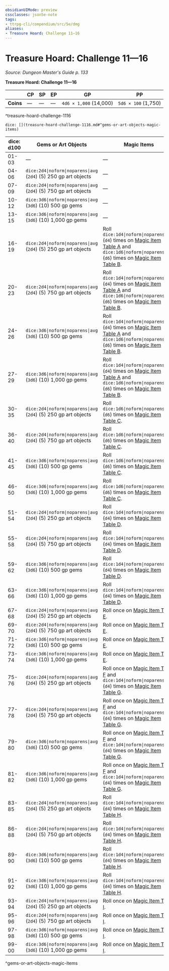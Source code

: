 ```yaml
---
obsidianUIMode: preview
cssclasses: json5e-note
tags:
- ttrpg-cli/compendium/src/5e/dmg
aliases:
- Treasure Hoard: Challenge 11—16
---
```

# Treasure Hoard: Challenge 11—16
*Source: Dungeon Master's Guide p. 133* 

**Treasure Hoard: Challenge 11—16**

|  | CP | SP | EP | GP | PP |
|--|----|----|----|----|----|
| **Coins** | — | — | — | `4d6 × 1,000` (14,000) | `5d6 × 100` (1,750) |
^treasure-hoard-challenge-1116

`dice: [](treasure-hoard-challenge-1116.md#^gems-or-art-objects-magic-items)`

| dice: d100 | Gems or Art Objects | Magic Items |
|------------|---------------------|-------------|
| 01-03 | — | — |
| 04-06 | `dice:2d4\|noform\|noparens\|avg` (`2d4`) (5) 250 gp art objects | — |
| 07-09 | `dice:2d4\|noform\|noparens\|avg` (`2d4`) (5) 750 gp art objects | — |
| 10-12 | `dice:3d6\|noform\|noparens\|avg` (`3d6`) (10) 500 gp gems | — |
| 13-15 | `dice:3d6\|noform\|noparens\|avg` (`3d6`) (10) 1,000 gp gems | — |
| 16-19 | `dice:2d4\|noform\|noparens\|avg` (`2d4`) (5) 250 gp art objects | Roll `dice:1d4\|noform\|noparens\|avg` (`d4`) times on [Magic Item Table A](/3-Mechanics/CLI/tables/magic-item-table-a.md) and `dice:1d6\|noform\|noparens\|avg` (`d6`) times on [Magic Item Table B](/3-Mechanics/CLI/tables/magic-item-table-b.md). |
| 20-23 | `dice:2d4\|noform\|noparens\|avg` (`2d4`) (5) 750 gp art objects | Roll `dice:1d4\|noform\|noparens\|avg` (`d4`) times on [Magic Item Table A](/3-Mechanics/CLI/tables/magic-item-table-a.md) and `dice:1d6\|noform\|noparens\|avg` (`d6`) times on [Magic Item Table B](/3-Mechanics/CLI/tables/magic-item-table-b.md). |
| 24-26 | `dice:3d6\|noform\|noparens\|avg` (`3d6`) (10) 500 gp gems | Roll `dice:1d4\|noform\|noparens\|avg` (`d4`) times on [Magic Item Table A](/3-Mechanics/CLI/tables/magic-item-table-a.md) and `dice:1d6\|noform\|noparens\|avg` (`d6`) times on [Magic Item Table B](/3-Mechanics/CLI/tables/magic-item-table-b.md). |
| 27-29 | `dice:3d6\|noform\|noparens\|avg` (`3d6`) (10) 1,000 gp gems | Roll `dice:1d4\|noform\|noparens\|avg` (`d4`) times on [Magic Item Table A](/3-Mechanics/CLI/tables/magic-item-table-a.md) and `dice:1d6\|noform\|noparens\|avg` (`d6`) times on [Magic Item Table B](/3-Mechanics/CLI/tables/magic-item-table-b.md). |
| 30-35 | `dice:2d4\|noform\|noparens\|avg` (`2d4`) (5) 250 gp art objects | Roll `dice:1d6\|noform\|noparens\|avg` (`d6`) times on [Magic Item Table C](/3-Mechanics/CLI/tables/magic-item-table-c.md). |
| 36-40 | `dice:2d4\|noform\|noparens\|avg` (`2d4`) (5) 750 gp art objects | Roll `dice:1d6\|noform\|noparens\|avg` (`d6`) times on [Magic Item Table C](/3-Mechanics/CLI/tables/magic-item-table-c.md). |
| 41-45 | `dice:3d6\|noform\|noparens\|avg` (`3d6`) (10) 500 gp gems | Roll `dice:1d6\|noform\|noparens\|avg` (`d6`) times on [Magic Item Table C](/3-Mechanics/CLI/tables/magic-item-table-c.md). |
| 46-50 | `dice:3d6\|noform\|noparens\|avg` (`3d6`) (10) 1,000 gp gems | Roll `dice:1d6\|noform\|noparens\|avg` (`d6`) times on [Magic Item Table C](/3-Mechanics/CLI/tables/magic-item-table-c.md). |
| 51-54 | `dice:2d4\|noform\|noparens\|avg` (`2d4`) (5) 250 gp art objects | Roll `dice:1d4\|noform\|noparens\|avg` (`d4`) times on [Magic Item Table D](/3-Mechanics/CLI/tables/magic-item-table-d.md). |
| 55-58 | `dice:2d4\|noform\|noparens\|avg` (`2d4`) (5) 750 gp art objects | Roll `dice:1d4\|noform\|noparens\|avg` (`d4`) times on [Magic Item Table D](/3-Mechanics/CLI/tables/magic-item-table-d.md). |
| 59-62 | `dice:3d6\|noform\|noparens\|avg` (`3d6`) (10) 500 gp gems | Roll `dice:1d4\|noform\|noparens\|avg` (`d4`) times on [Magic Item Table D](/3-Mechanics/CLI/tables/magic-item-table-d.md). |
| 63-66 | `dice:3d6\|noform\|noparens\|avg` (`3d6`) (10) 1,000 gp gems | Roll `dice:1d4\|noform\|noparens\|avg` (`d4`) times on [Magic Item Table D](/3-Mechanics/CLI/tables/magic-item-table-d.md). |
| 67-68 | `dice:2d4\|noform\|noparens\|avg` (`2d4`) (5) 250 gp art objects | Roll once on [Magic Item Table E](/3-Mechanics/CLI/tables/magic-item-table-e.md). |
| 69-70 | `dice:2d4\|noform\|noparens\|avg` (`2d4`) (5) 750 gp art objects | Roll once on [Magic Item Table E](/3-Mechanics/CLI/tables/magic-item-table-e.md). |
| 71-72 | `dice:3d6\|noform\|noparens\|avg` (`3d6`) (10) 500 gp gems | Roll once on [Magic Item Table E](/3-Mechanics/CLI/tables/magic-item-table-e.md). |
| 73-74 | `dice:3d6\|noform\|noparens\|avg` (`3d6`) (10) 1,000 gp gems | Roll once on [Magic Item Table E](/3-Mechanics/CLI/tables/magic-item-table-e.md). |
| 75-76 | `dice:2d4\|noform\|noparens\|avg` (`2d4`) (5) 250 gp art objects | Roll once on [Magic Item Table F](/3-Mechanics/CLI/tables/magic-item-table-f.md) and `dice:1d4\|noform\|noparens\|avg` (`d4`) times on [Magic Item Table G](/3-Mechanics/CLI/tables/magic-item-table-g.md). |
| 77-78 | `dice:2d4\|noform\|noparens\|avg` (`2d4`) (5) 750 gp art objects | Roll once on [Magic Item Table F](/3-Mechanics/CLI/tables/magic-item-table-f.md) and `dice:1d4\|noform\|noparens\|avg` (`d4`) times on [Magic Item Table G](/3-Mechanics/CLI/tables/magic-item-table-g.md). |
| 79-80 | `dice:3d6\|noform\|noparens\|avg` (`3d6`) (10) 500 gp gems | Roll once on [Magic Item Table F](/3-Mechanics/CLI/tables/magic-item-table-f.md) and `dice:1d4\|noform\|noparens\|avg` (`d4`) times on [Magic Item Table G](/3-Mechanics/CLI/tables/magic-item-table-g.md). |
| 81-82 | `dice:3d6\|noform\|noparens\|avg` (`3d6`) (10) 1,000 gp gems | Roll once on [Magic Item Table F](/3-Mechanics/CLI/tables/magic-item-table-f.md) and `dice:1d4\|noform\|noparens\|avg` (`d4`) times on [Magic Item Table G](/3-Mechanics/CLI/tables/magic-item-table-g.md). |
| 83-85 | `dice:2d4\|noform\|noparens\|avg` (`2d4`) (5) 250 gp art objects | Roll `dice:1d4\|noform\|noparens\|avg` (`d4`) times on [Magic Item Table H](/3-Mechanics/CLI/tables/magic-item-table-h.md). |
| 86-88 | `dice:2d4\|noform\|noparens\|avg` (`2d4`) (5) 750 gp art objects | Roll `dice:1d4\|noform\|noparens\|avg` (`d4`) times on [Magic Item Table H](/3-Mechanics/CLI/tables/magic-item-table-h.md). |
| 89-90 | `dice:3d6\|noform\|noparens\|avg` (`3d6`) (10) 500 gp gems | Roll `dice:1d4\|noform\|noparens\|avg` (`d4`) times on [Magic Item Table H](/3-Mechanics/CLI/tables/magic-item-table-h.md). |
| 91-92 | `dice:3d6\|noform\|noparens\|avg` (`3d6`) (10) 1,000 gp gems | Roll `dice:1d4\|noform\|noparens\|avg` (`d4`) times on [Magic Item Table H](/3-Mechanics/CLI/tables/magic-item-table-h.md). |
| 93-94 | `dice:2d4\|noform\|noparens\|avg` (`2d4`) (5) 250 gp art objects | Roll once on [Magic Item Table I](/3-Mechanics/CLI/tables/magic-item-table-i.md). |
| 95-96 | `dice:2d4\|noform\|noparens\|avg` (`2d4`) (5) 750 gp art objects | Roll once on [Magic Item Table I](/3-Mechanics/CLI/tables/magic-item-table-i.md). |
| 97-98 | `dice:3d6\|noform\|noparens\|avg` (`3d6`) (10) 500 gp gems | Roll once on [Magic Item Table I](/3-Mechanics/CLI/tables/magic-item-table-i.md). |
| 99-00 | `dice:3d6\|noform\|noparens\|avg` (`3d6`) (10) 1,000 gp gems | Roll once on [Magic Item Table I](/3-Mechanics/CLI/tables/magic-item-table-i.md). |
^gems-or-art-objects-magic-items